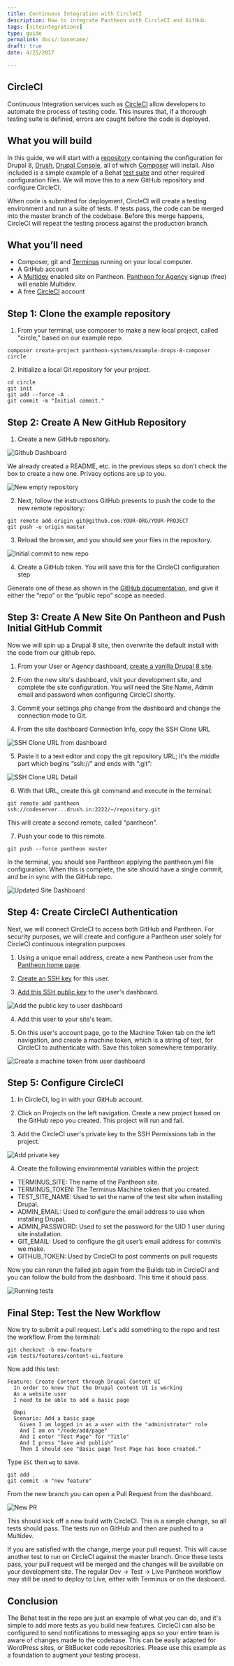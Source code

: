 ```yaml
---
title: Continuous Integration with CircleCI
description: How to integrate Pantheon with CircleCI and GitHub.
tags: [siteintegrations]
type: guide
permalink: docs/:basename/
draft: true
date: 4/25/2017

---
```


## CircleCI

Continuous Integration services such as [CircleCI](https://circleci.com) allow developers to automate the process of testing code. This insures that, if a thorough testing suite is defined, errors are caught before the code is deployed.

## What you will build

In this guide, we will start with a [repository](https://github.com/pantheon-systems/example-drops-8-composer) containing the configuration for Drupal 8, [Drush](http://docs.drush.org/en/master), [Drupal Console](https://drupalconsole.com), all of which [Composer](https://getcomposer.org) will install. Also included is a simple example of a Behat [test suite](https://github.com/pantheon-systems/example-drops-8-composer/tree/master/tests) and other required configuration files. We will move this to a new GitHub repository and configure CircleCI.

When code is submitted for deployment, CircleCI will create a testing environment and run a suite of tests. If tests pass, the code can be merged into the master branch of the codebase. Before this merge happens, CircleCI will repeat the testing process against the production branch.
 

## What you’ll need

- Composer, git and [Terminus](https://pantheon.io/docs/terminus) running on your local computer.
- A GitHub account
- A [Multidev](https://pantheon.io/docs/multidev/) enabled site on Pantheon. [Pantheon for Agency](https://pantheon.io/agencies/pantheon-for-agencies) signup (free) will enable Multidev.
- A free [CircleCI](https://circleci.com) account


## Step 1: Clone the example repository

1. From your terminal, use composer to make a new local project, called "circle," based on our example repo:

```nohighlight
composer create-project pantheon-systems/example-drops-8-composer circle
```

2. Initialize a local Git repository for your project. 

```nohighlight
cd circle
git init
git add --force -A .
git commit -m "Initial commit."

```
    
## Step 2: Create A New GitHub Repository

1. Create a new GitHub repository.

![Github Dashboard](/source/docs/assets/images/integrations/github_repos.png)

We already created a README, etc. in the previous steps so don't check the box to create a new one. Privacy options are up to you.

![New empty repository](/source/docs/assets/images/integrations/new_repo.png)


2. Next, follow the instructions GitHub presents to push the code to the new remote repository:

```nohighlight
git remote add origin git@github.com:YOUR-ORG/YOUR-PROJECT
git push -u origin master
```

3. Reload the browser, and you should see your files in the repository.

![Initial commit to new repo](/source/docs/assets/images/integrations/first_commit.png)

4. Create a GitHub token. You will save this for the CircleCI configuration step

Generate one of these as shown in the [GitHub documentation](https://help.github.com/articles/creating-a-personal-access-token-for-the-command-line/), and give it either the “repo” or the “public repo” scope as needed.


## Step 3: Create A New Site On Pantheon and Push Initial GitHub Commit
Now we will spin up a Drupal 8 site, then overwrite the default install with the code from our github repo.

1. From your User or Agency dashboard, [create a vanilla Drupal 8 site](https://pantheon.io/docs/create-sites).

2. From the new site's dashboard, visit your development site, and complete the site configuration. You will need the Site Name, Admin email and password when configuring CircleCI shortly.

3. Commit your settings.php change from the dashboard and change the connection mode to Git.

4. From the site dashboard Connection Info, copy the SSH Clone URL

![SSH Clone URL from dashboard](/source/docs/assets/images/integrations/ssh_url.png)

5. Paste it to a text editor and copy the git repository URL; it's the middle part which begins “ssh://” and ends with “.git”:

![SSH Clone URL Detail](/source/docs/assets/images/integrations/ssh_url_det.png)

6. With that URL, create this git command and execute in the terminal:

```
git remote add pantheon ssh://codeserver...drush.in:2222/~/repository.git
```

This will create a second remote, called "pantheon". 

7. Push your code to this remote.

```
git push --force pantheon master
```

In the terminal, you should see Pantheon applying the pantheon.yml file configuration. When this is complete, the site should have a single commit, and be in sync with the GitHub repo.

![Updated Site Dashboard](/source/docs/assets/images/integrations/updated.png)

## Step 4: Create CircleCI Authentication

Next, we will connect CircleCI to access both GitHub and Pantheon. For security purposes, we will create and configure a Pantheon user solely for CircleCI continuous integration purposes.  

1. Using a unique email address, create a new Pantheon user from the [Pantheon home page](https://pantheon.io/).

2. [Create an SSH key](https://pantheon.io/docs/ssh-keys) for this user.

3. [Add this SSH public key](https://pantheon.io/docs/ssh-keys/#add-your-ssh-key-to-pantheon) to the user's dashboard.

![Add the public key to user dashboard](/source/docs/assets/images/integrations/ssh_key.png)

4. Add this user to your site's team.

5. On this user's account page, go to the Machine Token tab on the left navigation, and create a machine token, which is a string of text, for CircleCI to authenticate with. Save this token somewhere temporarily.

![Create a machine token from user dashboard](/source/docs/assets/images/integrations/machine_token.png)


## Step 5: Configure CircleCI

1. In CircleCI, log in with your GitHub account.


2. Click on Projects on the left navigation. Create a new project based on the GitHub repo you created. This project will run and fail.

3. Add the CircleCI user's private key to the SSH Permissions tab in the project.

![Add private key](/source/docs/assets/images/integrations/private_key.png)

4. Create the following environmental variables within the project:

- TERMINUS_SITE: The name of the Pantheon site.
- TERMINUS_TOKEN: The Terminus Machine token that you created.
- TEST_SITE_NAME: Used to set the name of the test site when installing Drupal.
- ADMIN_EMAIL: Used to configure the email address to use when installing Drupal.
- ADMIN_PASSWORD: Used to set the password for the UID 1 user during site installation.
- GIT_EMAIL: Used to configure the git user’s email address for commits we make.
- GITHUB_TOKEN: Used by CircleCI to post comments on pull requests

Now you can rerun the failed job again from the Builds tab in CircleCI and you can follow the build from the dashboard. This time it should pass. 

![Running tests](/source/docs/assets/images/integrations/running.png)

## Final Step: Test the New Workflow
Now try to submit a pull request. Let's add something to the repo and test the workflow. From the terminal:

```
git checkout -b new-feature
vim tests/features/content-ui.feature
```
Now add this test:

```
Feature: Create Content through Drupal Content UI
  In order to know that the Drupal content UI is working
  As a website user
  I need to be able to add a basic page

  @api
  Scenario: Add a basic page
    Given I am logged in as a user with the "administrator" role
    And I am on "/node/add/page"
    And I enter "Test Page" for "Title"
    And I press "Save and publish"
    Then I should see "Basic page Test Page has been created."
```

Type ```ESC``` then ```wq``` to save.

```
git add .
git commit -m "new feature"
```
From the new branch you can open a Pull Request from the dashboard.

![New PR](/source/docs/assets/images/integrations/new_pr.png)

This should kick off a new build with CircleCI. This is a simple change, so all tests should pass. The tests run on GitHub and then are pushed to a Multidev.

If you are satisfied with the change, merge your pull request. This will cause another test to run on CircleCI against the master branch. Once these tests pass, your pull request will be merged and the changes will be available on your development site. The regular Dev -> Test -> Live Pantheon workflow may still be used to deploy to Live, either with Terminus or on the dasboard.

## Conclusion

The Behat test in the repo are just an example of what you can do, and it's simple to add more tests as you build new features. CircleCI can also be configured to send notifications to messaging apps so your entire team is aware of changes made to the codebase. This can be easily adapted for WordPress sites, or BitBucket code repositories. Please use this example as a foundation to augment your testing process.